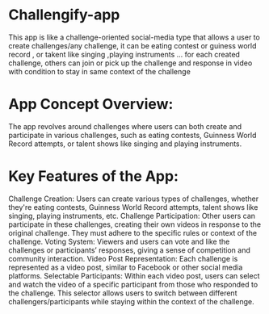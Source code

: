 # Challengify-app
            
This app is like a challenge-oriented social-media type that allows a user to  create challenges/any challenge, it can be eating contest or guiness world record , or takent like singing ,playing instruments ... for each created challenge,  others can join or pick up the challenge and  response in video with condition to stay in same context of the challenge 
# App Concept Overview:
The app revolves around challenges where users can both create and participate in various challenges, such as eating contests, Guinness World Record attempts, or talent shows like singing and playing instruments.

# Key Features of the App:
Challenge Creation: Users can create various types of challenges, whether they're eating contests, Guinness World Record attempts, talent shows like singing, playing instruments, etc.
Challenge Participation: Other users can participate in these challenges, creating their own videos in response to the original challenge. They must adhere to the specific rules or context of the challenge.
Voting System: Viewers and users can vote and like the challenges or participants’ responses, giving a sense of competition and community interaction.
Video Post Representation: Each challenge is represented as a video post, similar to Facebook or other social media platforms.
Selectable Participants: Within each video post, users can select and watch the video of a specific participant from those who responded to the challenge. This selector allows users to switch between different challengers/participants while staying within the context of the challenge.





